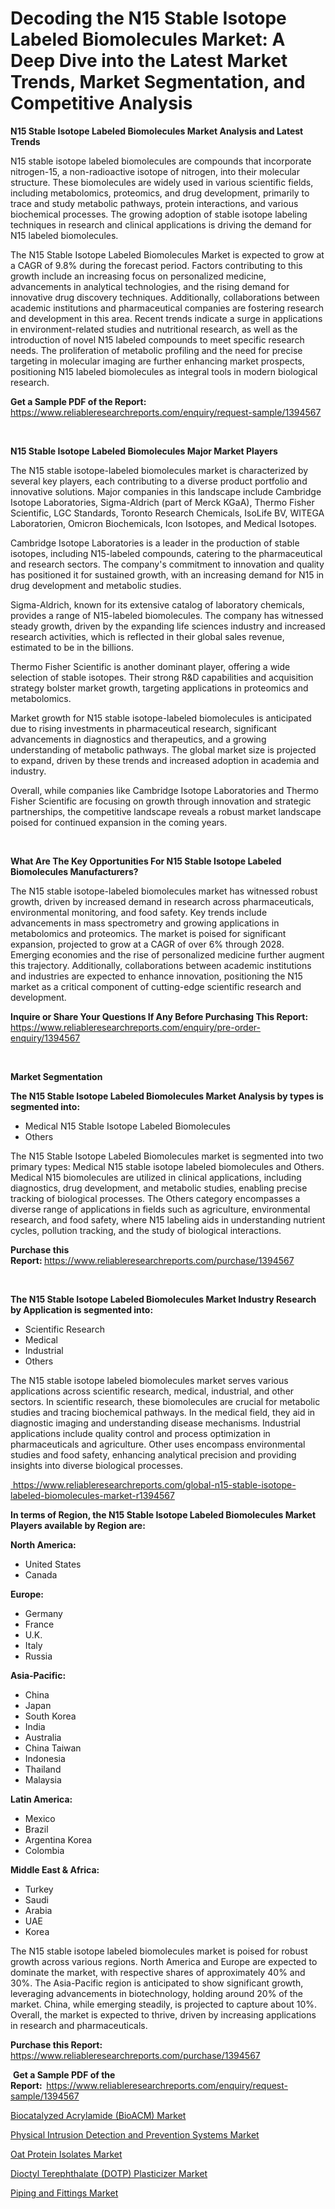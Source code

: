 <p><h1>Decoding the N15 Stable Isotope Labeled Biomolecules Market: A Deep Dive into the Latest Market Trends, Market Segmentation, and Competitive Analysis</h1></p><p><strong>N15 Stable Isotope Labeled Biomolecules Market Analysis and Latest Trends</strong></p>
<p><p>N15 stable isotope labeled biomolecules are compounds that incorporate nitrogen-15, a non-radioactive isotope of nitrogen, into their molecular structure. These biomolecules are widely used in various scientific fields, including metabolomics, proteomics, and drug development, primarily to trace and study metabolic pathways, protein interactions, and various biochemical processes. The growing adoption of stable isotope labeling techniques in research and clinical applications is driving the demand for N15 labeled biomolecules.</p><p>The N15 Stable Isotope Labeled Biomolecules Market is expected to grow at a CAGR of 9.8% during the forecast period. Factors contributing to this growth include an increasing focus on personalized medicine, advancements in analytical technologies, and the rising demand for innovative drug discovery techniques. Additionally, collaborations between academic institutions and pharmaceutical companies are fostering research and development in this area. Recent trends indicate a surge in applications in environment-related studies and nutritional research, as well as the introduction of novel N15 labeled compounds to meet specific research needs. The proliferation of metabolic profiling and the need for precise targeting in molecular imaging are further enhancing market prospects, positioning N15 labeled biomolecules as integral tools in modern biological research.</p></p>
<p><strong>Get a Sample PDF of the Report:&nbsp;</strong> <a href="https://www.reliableresearchreports.com/enquiry/request-sample/1394567">https://www.reliableresearchreports.com/enquiry/request-sample/1394567</a></p>
<p>&nbsp;</p>
<p><strong>N15 Stable Isotope Labeled Biomolecules Major Market Players</strong></p>
<p><p>The N15 stable isotope-labeled biomolecules market is characterized by several key players, each contributing to a diverse product portfolio and innovative solutions. Major companies in this landscape include Cambridge Isotope Laboratories, Sigma-Aldrich (part of Merck KGaA), Thermo Fisher Scientific, LGC Standards, Toronto Research Chemicals, IsoLife BV, WITEGA Laboratorien, Omicron Biochemicals, Icon Isotopes, and Medical Isotopes.</p><p>Cambridge Isotope Laboratories is a leader in the production of stable isotopes, including N15-labeled compounds, catering to the pharmaceutical and research sectors. The company's commitment to innovation and quality has positioned it for sustained growth, with an increasing demand for N15 in drug development and metabolic studies.</p><p>Sigma-Aldrich, known for its extensive catalog of laboratory chemicals, provides a range of N15-labeled biomolecules. The company has witnessed steady growth, driven by the expanding life sciences industry and increased research activities, which is reflected in their global sales revenue, estimated to be in the billions.</p><p>Thermo Fisher Scientific is another dominant player, offering a wide selection of stable isotopes. Their strong R&D capabilities and acquisition strategy bolster market growth, targeting applications in proteomics and metabolomics.</p><p>Market growth for N15 stable isotope-labeled biomolecules is anticipated due to rising investments in pharmaceutical research, significant advancements in diagnostics and therapeutics, and a growing understanding of metabolic pathways. The global market size is projected to expand, driven by these trends and increased adoption in academia and industry.</p><p>Overall, while companies like Cambridge Isotope Laboratories and Thermo Fisher Scientific are focusing on growth through innovation and strategic partnerships, the competitive landscape reveals a robust market landscape poised for continued expansion in the coming years.</p></p>
<p>&nbsp;</p>
<p><strong>What Are The Key Opportunities For N15 Stable Isotope Labeled Biomolecules Manufacturers?</strong></p>
<p><p>The N15 stable isotope-labeled biomolecules market has witnessed robust growth, driven by increased demand in research across pharmaceuticals, environmental monitoring, and food safety. Key trends include advancements in mass spectrometry and growing applications in metabolomics and proteomics. The market is poised for significant expansion, projected to grow at a CAGR of over 6% through 2028. Emerging economies and the rise of personalized medicine further augment this trajectory. Additionally, collaborations between academic institutions and industries are expected to enhance innovation, positioning the N15 market as a critical component of cutting-edge scientific research and development.</p></p>
<p><strong>Inquire or Share Your Questions If Any Before Purchasing This Report:</strong> <a href="https://www.reliableresearchreports.com/enquiry/pre-order-enquiry/1394567">https://www.reliableresearchreports.com/enquiry/pre-order-enquiry/1394567</a></p>
<p>&nbsp;</p>
<p><strong>Market Segmentation</strong></p>
<p><strong>The N15 Stable Isotope Labeled Biomolecules Market Analysis by types is segmented into:</strong></p>
<p><ul><li>Medical N15 Stable Isotope Labeled Biomolecules</li><li>Others</li></ul></p>
<p><p>The N15 Stable Isotope Labeled Biomolecules market is segmented into two primary types: Medical N15 stable isotope labeled biomolecules and Others. Medical N15 biomolecules are utilized in clinical applications, including diagnostics, drug development, and metabolic studies, enabling precise tracking of biological processes. The Others category encompasses a diverse range of applications in fields such as agriculture, environmental research, and food safety, where N15 labeling aids in understanding nutrient cycles, pollution tracking, and the study of biological interactions.</p></p>
<p><strong>Purchase this Report:&nbsp;</strong><a href="https://www.reliableresearchreports.com/purchase/1394567">https://www.reliableresearchreports.com/purchase/1394567</a></p>
<p>&nbsp;</p>
<p><strong>The N15 Stable Isotope Labeled Biomolecules Market Industry Research by Application is segmented into:</strong></p>
<p><ul><li>Scientific Research</li><li>Medical</li><li>Industrial</li><li>Others</li></ul></p>
<p><p>The N15 stable isotope labeled biomolecules market serves various applications across scientific research, medical, industrial, and other sectors. In scientific research, these biomolecules are crucial for metabolic studies and tracing biochemical pathways. In the medical field, they aid in diagnostic imaging and understanding disease mechanisms. Industrial applications include quality control and process optimization in pharmaceuticals and agriculture. Other uses encompass environmental studies and food safety, enhancing analytical precision and providing insights into diverse biological processes.</p></p>
<p><a href="https://www.reliableresearchreports.com/global-n15-stable-isotope-labeled-biomolecules-market-r1394567">&nbsp;https://www.reliableresearchreports.com/global-n15-stable-isotope-labeled-biomolecules-market-r1394567</a></p>
<p><strong>In terms of Region, the N15 Stable Isotope Labeled Biomolecules Market Players available by Region are:</strong></p>
<p>
    <p> <strong> North America: </strong>
        <ul>
            <li>United States</li>
            <li>Canada</li>
        </ul>
        </p> 
    <p> <strong> Europe: </strong>
        <ul>
            <li>Germany</li>
            <li>France</li>
            <li>U.K.</li>
            <li>Italy</li>
            <li>Russia</li>
        </ul>
        </p> 
    <p> <strong> Asia-Pacific: </strong>
        <ul>
            <li>China</li>
            <li>Japan</li>
            <li>South Korea</li>
            <li>India</li>
            <li>Australia</li>
            <li>China Taiwan</li>
            <li>Indonesia</li>
            <li>Thailand</li>
            <li>Malaysia</li>
        </ul>
        </p> 
    <p> <strong> Latin America: </strong>
        <ul>
            <li>Mexico</li>
            <li>Brazil</li>
            <li>Argentina Korea</li>
            <li>Colombia</li>
        </ul>
        </p> 
    <p> <strong> Middle East & Africa: </strong>
        <ul>
            <li>Turkey</li>
            <li>Saudi</li>
            <li>Arabia</li>
            <li>UAE</li>
            <li>Korea</li>
        </ul>
    </p>
    </p>
<p><p>The N15 stable isotope labeled biomolecules market is poised for robust growth across various regions. North America and Europe are expected to dominate the market, with respective shares of approximately 40% and 30%. The Asia-Pacific region is anticipated to show significant growth, leveraging advancements in biotechnology, holding around 20% of the market. China, while emerging steadily, is projected to capture about 10%. Overall, the market is expected to thrive, driven by increasing applications in research and pharmaceuticals.</p></p>
<p><strong>Purchase this Report: </strong><a href="https://www.reliableresearchreports.com/purchase/1394567">https://www.reliableresearchreports.com/purchase/1394567</a></p>
<p>&nbsp;<strong>Get a Sample PDF of the Report:&nbsp;&nbsp;</strong><a href="https://www.reliableresearchreports.com/enquiry/request-sample/1394567">https://www.reliableresearchreports.com/enquiry/request-sample/1394567</a></p>
<p><strong></strong></p>
<p><p><a href="https://issuu.com/reportprime-2/docs/biocatalyzed-acrylamide-bioacm-mark_66b555630dd137">Biocatalyzed Acrylamide (BioACM) Market</a></p><p><a href="https://www.linkedin.com/pulse/physical-intrusion-detection-prevention-systems-market-revolution-nf5be?trackingId=sjNeRnvtRI6U5V9WPZ9hsQ%3D%3D">Physical Intrusion Detection and Prevention Systems Market</a></p><p><a href="https://github.com/lambertr3e8v/Market-Research-Report-List-1/blob/main/oat-protein-isolates-market.md">Oat Protein Isolates Market</a></p><p><a href="https://issuu.com/reportprime-2/docs/dioctyl-terephthalate-dotp-plastici_f74964dbcd249c">Dioctyl Terephthalate (DOTP) Plasticizer Market</a></p><p><a href="https://www.linkedin.com/pulse/emerging-market-trends-regional-analysis-piping-fittings-forecasted-l4mfe?trackingId=3%2BW2ow1FQkSL9Vkp4n1oug%3D%3D">Piping and Fittings Market</a></p></p>